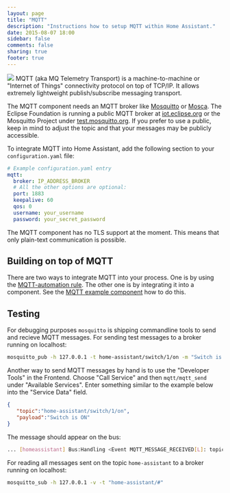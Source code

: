 ```yaml
---
layout: page
title: "MQTT"
description: "Instructions how to setup MQTT within Home Assistant."
date: 2015-08-07 18:00
sidebar: false
comments: false
sharing: true
footer: true
---
```

<img src='/images/supported_brands/mqtt.png' class='brand pull-right' />
MQTT (aka MQ Telemetry Transport) is a machine-to-machine or "Internet of Things" connectivity protocol on top of TCP/IP. It allows extremely lightweight publish/subscribe messaging transport.

The MQTT component needs an MQTT broker like [Mosquitto](http://mosquitto.org/) or [Mosca](http://www.mosca.io/). The Eclipse Foundation is running a public MQTT broker at [iot.eclipse.org](iot.eclipse.org) or the Mosquitto Project under [test.mosquitto.org](http://test.mosquitto.org). If you prefer to use a public, keep in mind to adjust the topic and that your messages may be publicly accessible.

To integrate MQTT into Home Assistant, add the following section to your `configuration.yaml` file:

```yaml
# Example configuration.yaml entry
mqtt:
  broker: IP_ADDRESS_BROKER
  # All the other options are optional:
  port: 1883
  keepalive: 60
  qos: 0
  username: your_username
  password: your_secret_password
```

<p class='note'>
The MQTT component has no TLS support at the moment. This means that only plain-text communication is possible.
</p>

## Building on top of MQTT

There are two ways to integrate MQTT into your process. One is by using the [MQTT-automation rule](/components/automation.html#mqtt-based-automation). The other one is by integrating it into a component. See the [MQTT example component](https://github.com/balloob/home-assistant/blob/dev/config/custom_components/mqtt_example.py) how to do this.

## Testing

For debugging purposes `mosquitto` is shipping commandline tools to send and recieve MQTT messages. For sending test messages to a broker running on localhost:

```bash
mosquitto_pub -h 127.0.0.1 -t home-assistant/switch/1/on -m "Switch is ON"
```

Another way to send MQTT messages by hand is to use the "Developer Tools" in the Frontend. Choose "Call Service" and then `mqtt/mqtt_send` under "Available Services". Enter something similar to the example below into the "Service Data" field.

```json
{
   "topic":"home-assistant/switch/1/on",
   "payload":"Switch is ON"
}
```

The message should appear on the bus:

```bash
... [homeassistant] Bus:Handling <Event MQTT_MESSAGE_RECEIVED[L]: topic=home-assistant/switch/1/on, qos=0, payload=Switch is ON>
```

For reading all messages sent on the topic `home-assistant` to a broker running on localhost:

```bash
mosquitto_sub -h 127.0.0.1 -v -t "home-assistant/#"
```
